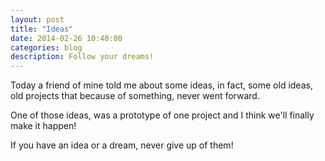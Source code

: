 ```yaml
---
layout: post
title: "Ideas"
date: 2014-02-26 10:40:00
categories: blog
description: Follow your dreams!
---
```


Today a friend of mine told me about some ideas, in fact, some old ideas, old projects that because of something, never went forward.

One of those ideas, was a prototype of one project and I think we'll finally make it happen!

If you have an idea or a dream, never give up of them!